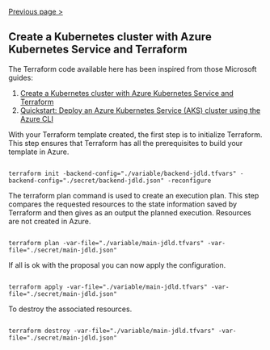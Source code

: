 [Previous page >](../)

Create a Kubernetes cluster with Azure Kubernetes Service and Terraform
-----

The Terraform code available here has been inspired from those Microsoft guides:
1. [Create a Kubernetes cluster with Azure Kubernetes Service and Terraform](https://docs.microsoft.com/en-us/azure/terraform/terraform-create-k8s-cluster-with-tf-and-aks)
2. [Quickstart: Deploy an Azure Kubernetes Service (AKS) cluster using the Azure CLI](https://docs.microsoft.com/en-us/azure/aks/kubernetes-walkthrough)

With your Terraform template created, the first step is to initialize Terraform. 
This step ensures that Terraform has all the prerequisites to build your template in Azure.

```hcl

terraform init -backend-config="./variable/backend-jdld.tfvars" -backend-config="./secret/backend-jdld.json" -reconfigure

```

The terraform plan command is used to create an execution plan.
This step compares the requested resources to the state information saved by Terraform and then gives as an output the planned execution. Resources are not created in Azure.
```hcl

terraform plan -var-file="./variable/main-jdld.tfvars" -var-file="./secret/main-jdld.json"

```

If all is ok with the proposal you can now apply the configuration.
```hcl

terraform apply -var-file="./variable/main-jdld.tfvars" -var-file="./secret/main-jdld.json"

```

To destroy the associated resources.
```hcl

terraform destroy -var-file="./variable/main-jdld.tfvars" -var-file="./secret/main-jdld.json"

```
